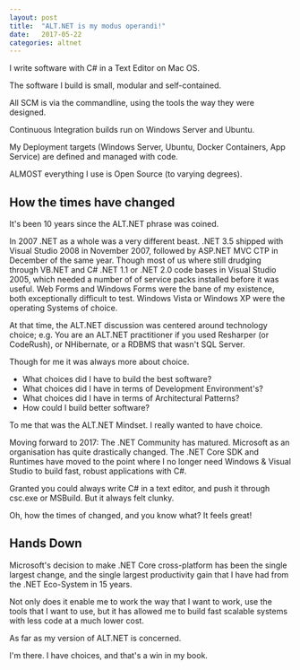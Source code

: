 ```yaml
---
layout: post
title:  "ALT.NET is my modus operandi!"
date:   2017-05-22
categories: altnet
---
```


I write software with C# in a Text Editor on Mac OS.

The software I build is small, modular and self-contained.

All SCM is via the commandline, using the tools the way they were designed.

Continuous Integration builds run on Windows Server and Ubuntu.

My Deployment targets (Windows Server, Ubuntu, Docker Containers, App Service) are defined and managed with code.

ALMOST everything I use is Open Source (to varying degrees).

## How the times have changed

It's been 10 years since the ALT.NET phrase was coined.

In 2007 .NET as a whole was a very different beast. .NET 3.5 shipped with Visual Studio 2008 in November 2007, followed by ASP.NET MVC CTP in December of the same year. Though most of us where still drudging through VB.NET and C# .NET 1.1 or .NET 2.0 code bases in Visual Studio 2005, which needed a number of of service packs installed before it was useful. Web Forms and Windows Forms were the bane of my existence, both exceptionally difficult to test. Windows Vista or Windows XP were the operating Systems of choice.

At that time, the ALT.NET discussion was centered around technology choice; e.g. You are an ALT.NET practitioner if you used Resharper (or CodeRush), or NHibernate, or a RDBMS that wasn't SQL Server.

Though for me it was always more about choice.

- What choices did I have to build the best software?
- What choices did I have in terms of Development Environment's?
- What choices did I have in terms of Architectural Patterns?
- How could I build better software?

To me that was the ALT.NET Mindset. I really wanted to have choice.

Moving forward to 2017:  The .NET Community has matured. Microsoft as an organisation has quite drastically changed. The .NET Core SDK and Runtimes have moved to the point where I no longer need Windows & Visual Studio to build fast, robust applications with C#.

Granted you could always write C# in a text editor, and push it through csc.exe or MSBuild. But it always felt clunky.

Oh, how the times of changed, and you know what? It feels great!

## Hands Down

Microsoft's decision to make .NET Core cross-platform has been the single largest change, and the single largest productivity gain that I have had from the .NET Eco-System in 15 years.

Not only does it enable me to work the way that I want to work, use the tools that I want to use, but it has allowed me to build fast scalable systems with less code at a much lower cost.

As far as my version of ALT.NET is concerned.

I'm there. I have choices, and that's a win in my book.
